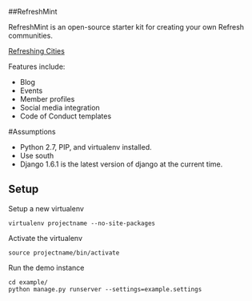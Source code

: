 ##RefreshMint

RefreshMint is an open-source starter kit for creating your own Refresh communities.

[Refreshing Cities](http://www.refreshingcities.org)

Features include:
* Blog
* Events
* Member profiles
* Social media integration
* Code of Conduct templates

#Assumptions

* Python 2.7, PIP, and virtualenv installed.
* Use south
* Django 1.6.1 is the latest version of django at the current time.

## Setup

Setup a new virtualenv

    virtualenv projectname --no-site-packages
    
Activate the virtualenv
    
    source projectname/bin/activate
    

Run the demo instance

    cd example/
    python manage.py runserver --settings=example.settings

